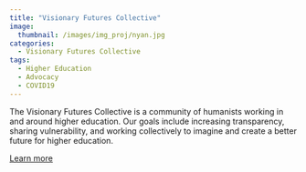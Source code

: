 ```yaml
---
title: "Visionary Futures Collective"
image: 
  thumbnail: /images/img_proj/nyan.jpg
categories:
  - Visionary Futures Collective
tags:
  - Higher Education
  - Advocacy
  - COVID19
---
```


The Visionary Futures Collective is a community of humanists working in and around higher education. Our goals include increasing transparency, sharing vulnerability, and working collectively to imagine and create a better future for higher education.

[Learn more](https://visionary-futures-collective.github.io/)